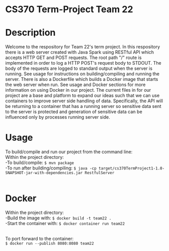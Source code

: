 # CS370 Term-Project Team 22

# Description

Welcome to the respository for Team 22's term project. In this respository there is a web server created with Java Spark using RESTful API which accepts HTTP GET and POST requests. The root path "/" route is implemented in order to log a HTTP POST's request body to STDOUT. The body of the requests are logged to standard output when the server is running. See usage for instructions on building/compiling and running the server. There is also a Dockerfile which builds a Docker image that starts the web server when run. See usage and Docker sections for more information on using Docker in our project. The current files in for our project are a base and platform to expand our ideas such that we can use containers to improve server side handling of data. Specifically, the API will be returning to a container that has a running server so sensitive data sent to the server is protected and generation of sensitive data can be influenced only by processes running server side.

# Usage

To build/compile and run our project from the command line: <br/>
Within the project directory: <br/>
-To build/compile: `$ mvn package` <br/>
-To run after building/compiling: `$ java -cp target/cs370TermProject1-1.0-SNAPSHOT-jar-with-dependencies.jar RestfulServer` <br/>
<br/>

# Docker

Within the project directory:<br/>
-Build the image with: `$ docker build -t team22 .` <br/>
-Start the container with: `$ docker container run team22` <br/>
</br>

To port forward to the container: <br/>
`$ docker run --publish 8080:8080 team22`
